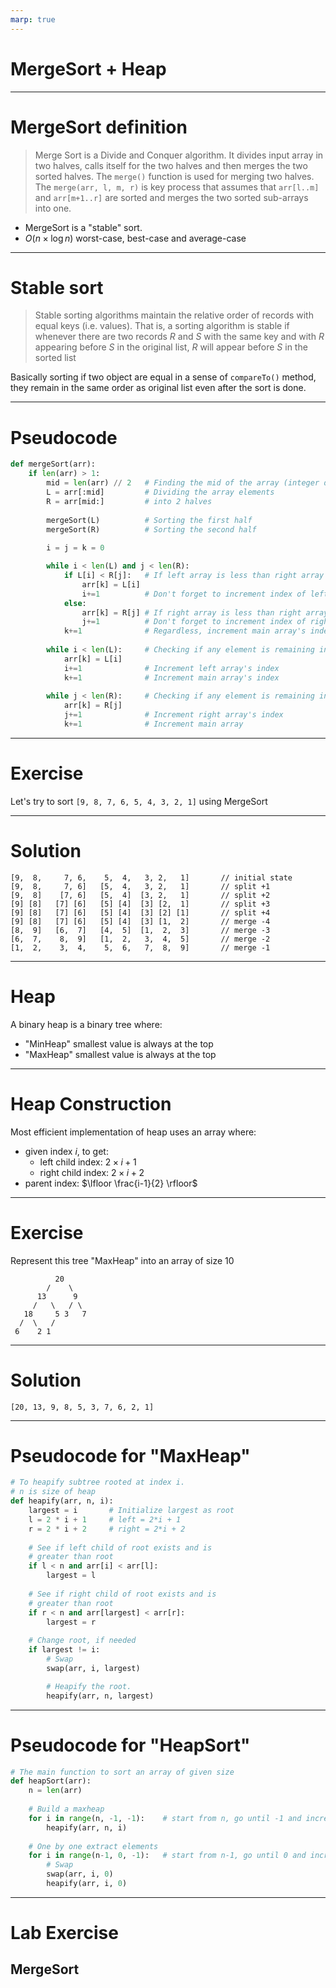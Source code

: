 ```yaml
---
marp: true
---
```

# MergeSort + Heap

--- 

# MergeSort definition

> Merge Sort is a Divide and Conquer algorithm. It divides input array in two halves, calls itself for the two halves and then merges the two sorted halves. The `merge()` function is used for merging two halves. The `merge(arr, l, m, r)` is key process that assumes that `arr[l..m]` and `arr[m+1..r]` are sorted and merges the two sorted sub-arrays into one.

- MergeSort is a "stable" sort.
- $O(n \times \log n)$ worst-case, best-case and average-case

---

# Stable sort

> Stable sorting algorithms maintain the relative order of records with equal keys (i.e. values). That is, a sorting algorithm is stable if whenever there are two records $R$ and $S$ with the same key and with $R$ appearing before $S$ in the original list, $R$ will appear before $S$ in the sorted list


Basically sorting if two object are equal in a sense of `compareTo()` method, they remain in the same order as original list even after the sort is done.

---

# Pseudocode

```python
def mergeSort(arr): 
    if len(arr) > 1: 
        mid = len(arr) // 2   # Finding the mid of the array (integer division)
        L = arr[:mid]         # Dividing the array elements  
        R = arr[mid:]         # into 2 halves 
  
        mergeSort(L)          # Sorting the first half 
        mergeSort(R)          # Sorting the second half 
  
        i = j = k = 0

        while i < len(L) and j < len(R): 
            if L[i] < R[j]:   # If left array is less than right array then use left array
                arr[k] = L[i] 
                i+=1          # Don't forget to increment index of left array index
            else: 
                arr[k] = R[j] # If right array is less than right array then use right array 
                j+=1          # Don't forget to increment index of right array index
            k+=1              # Regardless, increment main array's index
          
        while i < len(L):     # Checking if any element is remaining in left array
            arr[k] = L[i] 
            i+=1              # Increment left array's index
            k+=1              # Increment main array's index
          
        while j < len(R):     # Checking if any element is remaining in right array
            arr[k] = R[j] 
            j+=1              # Increment right array's index
            k+=1              # Increment main array

```

---

# Exercise

Let's try to sort `[9, 8, 7, 6, 5, 4, 3, 2, 1]` using MergeSort


---

# Solution

```
[9,  8,     7, 6,    5,  4,   3, 2,   1]       // initial state
[9,  8,     7, 6]   [5,  4,   3, 2,   1]       // split +1
[9,  8]    [7, 6]   [5,  4]  [3, 2,   1]       // split +2
[9] [8]   [7] [6]   [5] [4]  [3] [2,  1]       // split +3
[9] [8]   [7] [6]   [5] [4]  [3] [2] [1]       // split +4
[9] [8]   [7] [6]   [5] [4]  [3] [1,  2]       // merge -4
[8,  9]   [6,  7]   [4,  5]  [1,  2,  3]       // merge -3
[6,  7,    8,  9]   [1,  2,   3,  4,  5]       // merge -2
[1,  2,    3,  4,    5,  6,   7,  8,  9]       // merge -1

```

---

# Heap

A binary heap is a binary tree where:
- "MinHeap" smallest value is always at the top
- "MaxHeap" smallest value is always at the top

---

# Heap Construction

Most efficient implementation of heap uses an array where:
- given index $i$, to get:
  - left child index: $2\times i + 1$
  - right child index: $2\times i + 2$
- parent index: $\lfloor \frac{i-1}{2} \rfloor$

---

# Exercise

Represent this tree "MaxHeap" into an array of size $10$

```
          20
        /    \
      13      9
     /   \   / \
   18     5 3   7
  /  \   /
 6    2 1
```

---

# Solution


`[20, 13, 9, 8, 5, 3, 7, 6, 2, 1]`


--- 

# Pseudocode for "MaxHeap"

```python
# To heapify subtree rooted at index i. 
# n is size of heap 
def heapify(arr, n, i): 
    largest = i       # Initialize largest as root 
    l = 2 * i + 1     # left = 2*i + 1 
    r = 2 * i + 2     # right = 2*i + 2 
  
    # See if left child of root exists and is 
    # greater than root 
    if l < n and arr[i] < arr[l]: 
        largest = l 
  
    # See if right child of root exists and is 
    # greater than root 
    if r < n and arr[largest] < arr[r]: 
        largest = r 
  
    # Change root, if needed 
    if largest != i: 
        # Swap
        swap(arr, i, largest)

        # Heapify the root. 
        heapify(arr, n, largest) 

```

---

# Pseudocode for "HeapSort"

```python
# The main function to sort an array of given size 
def heapSort(arr): 
    n = len(arr) 
  
    # Build a maxheap
    for i in range(n, -1, -1):    # start from n, go until -1 and increment by -1
        heapify(arr, n, i) 
  
    # One by one extract elements 
    for i in range(n-1, 0, -1):   # start from n-1, go until 0 and increment by -1
        # Swap
        swap(arr, i, 0)
        heapify(arr, i, 0) 
```

---

# Lab Exercise
## MergeSort